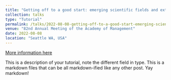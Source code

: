 ```yaml
---
title: "Getting off to a good start: emerging scientific fields and external financing"
collection: talks
type: "Tutorial"
permalink: /talks/2022-08-08-getting-off-to-a-good-start-emerging-scientific-fields-external-financing
venue: "82nd Annual Meeting of the Academy of Management"
date: 2022-08-08
location: "Seattle WA, USA"
---
```


[More information here](http://exampleurl.com)

This is a description of your tutorial, note the different field in type. This is a markdown files that can be all markdown-ified like any other post. Yay markdown!
